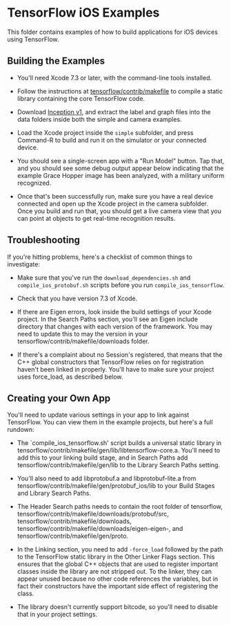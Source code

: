 # TensorFlow iOS Examples

This folder contains examples of how to build applications for iOS devices using TensorFlow.

## Building the Examples

 - You'll need Xcode 7.3 or later, with the command-line tools installed.

 - Follow the instructions at [tensorflow/contrib/makefile](https://github.com/tensorflow/tensorflow/tree/master/tensorflow/contrib/makefile) to compile a static library containing the core TensorFlow code.

 - Download [Inception v1](https://storage.googleapis.com/download.tensorflow.org/models/inception5h.zip), and extract the label and graph files into the data folders inside both the simple and camera examples.

 - Load the Xcode project inside the `simple` subfolder, and press Command-R to build and run it on the simulator or your connected device.

 - You should see a single-screen app with a "Run Model" button. Tap that, and you should see some debug output appear below indicating that the example Grace Hopper image has been analyzed, with a military uniform recognized.
 
 - Once that's been successfully run, make sure you have a real device connected and open up the Xcode project in the camera subfolder. Once you build and run that, you should get a live camera view that you can point at objects to get real-time recognition results.
 
## Troubleshooting

If you're hitting problems, here's a checklist of common things to investigate:

 - Make sure that you've run the `download_dependencies.sh` and `compile_ios_protobuf.sh` scripts before you run `compile_ios_tensorflow`.
 
 - Check that you have version 7.3 of Xcode.
 
 - If there are Eigen errors, look inside the build settings of your Xcode project. In the Search Paths section, you'll see an Eigen include directory that changes with each version of the framework. You may need to update this to may the version in your tensorflow/contrib/makefile/downloads folder.
 
 - If there's a complaint about no Session's registered, that means that the C++ global constructors that TensorFlow relies on for registration haven't been linked in properly. You'll have to make sure your project uses force_load, as described below.
 
## Creating your Own App

You'll need to update various settings in your app to link against TensorFlow. You can view them in the example projects, but here's a full rundown:

 - The `compile_ios_tensorflow.sh' script builds a universal static library in tensorflow/contrib/makefile/gen/lib/libtensorflow-core.a. You'll need to add this to your linking build stage, and in Search Paths add tensorflow/contrib/makefile/gen/lib to the Library Search Paths setting.
 
 - You'll also need to add libprotobuf.a and libprotobuf-lite.a from tensorflow/contrib/makefile/gen/protobuf_ios/lib to your Build Stages and Library Search Paths.
 
 - The Header Search paths needs to contain the root folder of tensorflow, tensorflow/contrib/makefile/downloads/protobuf/src, tensorflow/contrib/makefile/downloads, tensorflow/contrib/makefile/downloads/eigen-eigen-<current Eigen hash>, and tensorflow/contrib/makefile/gen/proto.

 - In the Linking section, you need to add `-force_load` followed by the path to the TensorFlow static library in the Other Linker Flags section. This ensures that the global C++ objects that are used to register important classes inside the library are not stripped out. To the linker, they can appear unused because no other code references the variables, but in fact their constructors have the important side effect of registering the class.
 
 - The library doesn't currently support bitcode, so you'll need to disable that in your project settings.
